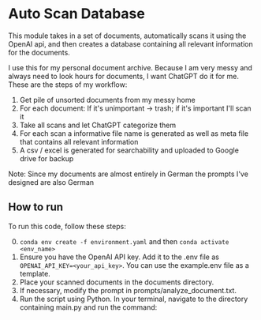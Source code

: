 # Auto Scan Database

This module takes in a set of documents, automatically scans it using the OpenAI api, and then creates a database containing all relevant information for the documents.

I use this for my personal document archive. Because I am very messy and always need to look hours for documents, I want ChatGPT do it for me. These are the steps of my workflow:

1. Get pile of unsorted documents from my messy home
2. For each document: If it's unimportant -> trash; if it's important I'll scan it
3. Take all scans and let ChatGPT categorize them
4. For each scan a informative file name is generated as well as meta file that contains all relevant information
5. A csv / excel is generated for searchability and uploaded to Google drive for backup

Note: Since my documents are almost entirely in German the prompts I've designed are also German

## How to run

To run this code, follow these steps:

0. `conda env create -f environment.yaml` and then `conda activate <env_name>`
1. Ensure you have the OpenAI API key. Add it to the .env file as `OPENAI_API_KEY=<your_api_key>`. You can use the example.env file as a template.
2. Place your scanned documents in the documents directory.
3. If necessary, modify the prompt in prompts/analyze_document.txt.
4. Run the script using Python. In your terminal, navigate to the directory containing main.py and run the command: